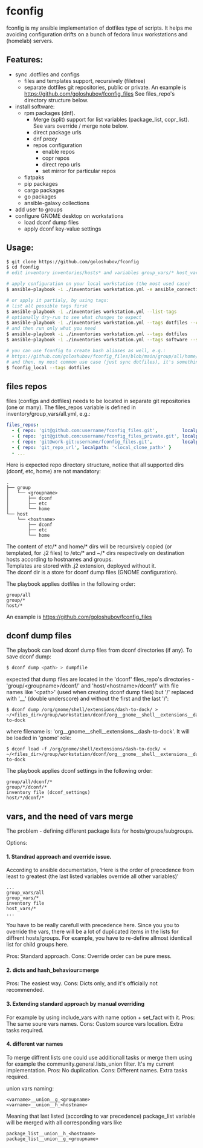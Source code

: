 # fconfig
fconfig is my ansible implementation of dotfiles type of scripts. It helps me avoiding configuration drifts on a bunch of fedora linux workstations and (homelab) servers.

## Features:
- sync .dotfiles and configs
  - files and templates support, recursively (filetree)
  - separate dotfiles git repositories, public or private. An example is https://github.com/goloshubov/fconfig_files See files_repo's directory structure below.
- install software:
  - rpm packages (dnf). 
    - Merge (split) support for list variables (package_list, copr_list). See vars override / merge note below.
    - direct package urls
    - dnf proxy
    - repos configuration
      - enable repos
      - copr repos
      - direct repo urls
      - set mirror for particular repos
  - flatpaks
  - pip packages
  - cargo packages
  - go packages
  - ansible-galaxy collections
- add user to groups
- configure GNOME desktop on workstations 
  - load dconf dump files
  - apply dconf key-value settings

## Usage:
```bash
$ git clone https://github.com/goloshubov/fconfig
$ cd fconfig
# edit inventory inventories/hosts* and variables group_vars/* host_vars/*

# apply configuration on your local workstation (the most used case)
$ ansible-playbook -i ./inventories workstation.yml -e ansible_connection=local --limit $(hostname)

# or apply it partialy, by using tags:
# list all possible tags first
$ ansible-playbook -i ./inventories workstation.yml --list-tags
# optionally dry-run to see what changes to expect
$ ansible-playbook -i ./inventories workstation.yml --tags dotfiles --check --diff -vv
# and then run only what you need
$ ansible-playbook -i ./inventories workstation.yml --tags dotfiles
$ ansible-playbook -i ./inventories workstation.yml --tags software --skip-tags flatpaks
```
```bash
# you can use fconfig to create bash aliases as well, e.g.: 
# https://github.com/goloshubov/fconfig_files/blob/main/group/all/home/.bashrc.d/aliases.sh
# and then, my most common use case (just sync dotfiles), it's something like:
$ fconfig_local --tags dotfiles
```

## files repos
files (configs and dotfiles) needs to be located in separate git repositories (one or many). The files_repos variable is defined in inventory/group_vars/all.yml, e.g.:

```yaml
files_repos:
  - { repo: 'git@github.com:username/fconfig_files.git',         localpath: '~/git/github/fconfig_files' }
  - { repo: 'git@github.com:username/fconfig_files_private.git', localpath: '~/git/github/fconfig_files_private' }
  - { repo: 'git@work-git:username/fconfig_files.git',           localpath: '~/git/work/fconfig_files' }
  - { repo: 'git_repo_url', localpath: '<local_clone_path>' }
  - ...
```

Here is expected repo directory structure, notice that all supported dirs (dconf, etc, home) are not mandatory:
```
.
├── group
│   └── <groupname>
│       ├── dconf
│       ├── etc
│       └── home
└── host
    └── <hostname>
        ├── dconf
        ├── etc
        └── home
```
The content of etc/* and home/* dirs will be recursively copied (or templated, for .j2 files) to /etc/* and ~/* dirs respectively on destination hosts according to hostnames and groups.\
Templates are stored with .j2 extension, deployed without it.\
The dconf dir is a store for dconf dump files (GNOME configuration).

The playbook applies dotfiles in the following order:
```
group/all
group/*
host/*
```
An example is https://github.com/goloshubov/fconfig_files

## dconf dump files

The playbook can load dconf dump files from dconf directories (if any). To save dconf dump:
```bash
$ dconf dump <path> > dumpfile
```
expected that dump files are located in the 'dconf' files_repo's directories - 'group/\<groupname\>/dconf/' and 'host/\<hostname\>/dconf/' with file names like '\<path\>' (used when creating dconf dump files) but '/' replaced with '__' (double underscore) and without the first and the last '/'\:
```
$ dconf dump /org/gnome/shell/extensions/dash-to-dock/ > ~/<files_dir>/group/workstation/dconf/org__gnome__shell__extensions__dash-to-dock
```
where filename is: 'org__gnome__shell__extensions__dash-to-dock'. It will be loaded in 'gnome' role:
```
$ dconf load -f /org/gnome/shell/extensions/dash-to-dock/ < ~/<files_dir>/group/workstation/dconf/org__gnome__shell__extensions__dash-to-dock
```
The playbook applies dconf settings in the following order:
```
group/all/dconf/*
group/*/dconf/*
inventory file (dconf_settings)
host/*/dconf/*
```


## vars, and the need of vars merge
The problem - defining different package lists for hosts/groups/subgroups.

Options:

#### 1. Standrad approach and override issue.
According to ansible documentation,
'Here is the order of precedence from least to greatest (the last listed variables override all other variables)'
```
...
group_vars/all
group_vars/*
inventory file
host_vars/*
...
```
You have to be really carefull with precedence here. Since you you to override the vars, there will be a lot of duplicated items in the lists for diffrent hosts/groups. For example, you have to re-define allmost identicall list for child groups here.

Pros: Standard approach.
Cons: Override order can be pure mess.

#### 2. dicts and hash_behaviour=merge
Pros: The easiest way.
Cons: Dicts only, and it's officially not recommended.

#### 3. Extending standard approach by manual overriding
For example by using include_vars with name option + set_fact with it.
Pros: The same soure vars names.
Cons: Custom source vars location. Extra tasks required.

#### 4. different var names
To merge diffrent lists one could use additionall tasks or merge them using for example the community.general.lists_union filter. It's my current implementation.
Pros: No duplication.
Cons: Different names. Extra tasks required.

union vars naming:
```
<varname>__union__g_<groupname>
<varname>__union__h_<hostname>
```
Meaning that last listed (according to var precedence) package_list variable will be merged with all corresponding vars like
```
package_list__union__h_<hostname>
package_list__union__g_<groupname>
```


